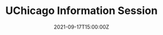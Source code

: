 ---
abstract: 
slides: #example
url_pdf: ""
summary: On behalf of UChicago Admissions Office, I gave a talk about UChicago at Taipei Wego High School.
title: UChicago Information Session
location: "Taipei, Taiwan"
date: 2021-09-17T15:00:00Z
date_end: 2021-09-17T17:00:00Z
all_day: false
event: 
event_url: 
featured: false
authors: []
url_video: "https://youtu.be/rOm9XmIrarg"
url_slides: "https://drive.google.com/file/d/1HRdGFFOVYqW_NJDQIwH_Ar0BSkZekIGW/view?usp=sharing"
address:
  street: "No. 50, Zhuhai Rd, Beitou District"
  city: "Taipei"
  region: CA
  postcode: "11254"
  country: Taiwan
links:
  # - icon: twitter
  #   icon_pack: fab
  #   name: Follow
  #   url: https://twitter.com/georgecushen
publishDate: 2021-09-18T00:00:00Z
tags: []
projects:
  #- example
image:
  caption: ""
  focal_point: Right
url_code: ""
---